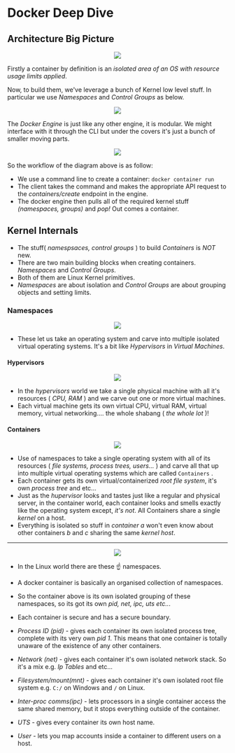# Docker Deep Dive

## Architecture Big Picture

<p align="center">
    <img src="https://user-images.githubusercontent.com/29547780/40360546-748d9f4e-5dbe-11e8-8a8b-567e6c6ef254.png">
</p>

Firstly a container by definition is an _isolated area of an OS with resource usage limits applied_.

Now, to build them, we've leverage a bunch of Kernel low level stuff. In particular we use _Namespaces_ and _Control Groups_ as below.

<p align="center">
    <img src="https://user-images.githubusercontent.com/29547780/40361125-350c9dfa-5dc0-11e8-946d-9b615bee7e61.png">
</p>

The _Docker Engine_ is just like any other engine, it is modular.
We might interface with it through the CLI but under the covers it's just a bunch of smaller moving parts.

<p align="center">
    <img src="https://user-images.githubusercontent.com/29547780/40476138-31ca726c-5f3b-11e8-8fef-c5596a56a1ec.png">
</p>

So the workflow of the diagram above is as follow:

* We use a command line to create a container: `docker container run`
* The client takes the command and makes the appropriate API request to the _containers/create_ endpoint in the engine.
* The docker engine then pulls all of the required kernel stuff _(namespaces, groups)_ and _pop!_ Out comes a container.

## Kernel Internals

* The stuff( _namespsaces, control groups_ ) to build _Containers_ is *NOT* new.
* There are two main building blocks when creating containers. _Namespaces_ and _Control Groups_.
* Both of them are Linux Kernel primitives.
* _Namespaces_ are about isolation and _Control Groups_ are about grouping objects and setting limits.

### Namespaces

<p align="center">
    <img src="https://user-images.githubusercontent.com/29547780/40477855-6fa00aa8-5f3f-11e8-87a1-89d5bd795388.png">
</p>

* These let us take an operating system and carve into multiple isolated virtual operating systems. It's a bit like _Hypervisors_ in _Virtual Machines_.

#### Hypervisors

<p align="center">
    <img src="https://user-images.githubusercontent.com/29547780/40479600-f6600dbe-5f43-11e8-80a1-a017ddb1e2a3.png">
</p>

* In the _hypervisors_ world we take a single physical machine with all it's resources ( _CPU, RAM_ )
and we carve out one or more virtual machines.
* Each virtual machine gets its own virtual CPU, virtual RAM, virtual memory, virtual networking.... the whole shabang ( _the whole lot_ )!

#### Containers

<p align="center">
    <img src="https://user-images.githubusercontent.com/29547780/40488508-d7a55436-5f5e-11e8-8907-b648b55ebc34.png">
</p>

* Use of namespaces to take a single operating system with all of its resources ( _file systems, process trees, users..._ )
and carve all that up into multiple virtual operating systems which are called `Containers` .
* Each container gets its own virtual/containerized _root file system_, it's own _process tree_ and etc...
* Just as the _hupervisor_ looks and tastes just like a regular and physical server, in the container world, each container looks
and smells exactly like the operating system except, _it's not_. All Containers share a single _kernel_ on a host.
* Everything is isolated so stuff in _container a_ won't even know about other containers _b_ and _c_ sharing the same _kernel host_.

---

<p align="center">
    <img src="https://user-images.githubusercontent.com/29547780/40539469-bfed5b0a-600c-11e8-9436-33ef0200ea32.png">
</p>

* In the Linux world there are these :point_up: namespaces. 
* A docker container is basically an organised collection of namespaces.
* So the container above is its own isolated grouping of these namespaces, so its got its own _pid, net, ipc, uts etc.._.
* Each container is secure and has a secure boundary.


* *Process ID (pid)* - gives each container its own isolated process tree, complete with its very own _pid 1_. 
This means that one container is totally unaware of the existence of any other containers.
* *Network (net)* - gives each container it's own isolated network stack. So it's a mix e.g. _Ip Tables_ and etc...
* *Filesystem/mount(mnt)* - gives each container it's own isolated root file system e.g. `C:/` on Windows and `/` on Linux.
* *Inter-proc comms(ipc)* - lets processors in a single container access the same shared memory, but it stops everything outside of the container. 
* *UTS* - gives every container its own host name.
* *User* - lets you map accounts inside a container to different users on a host.
